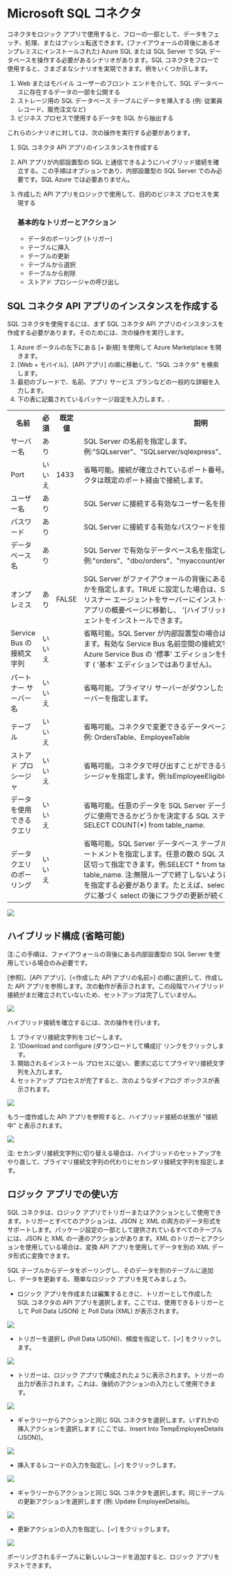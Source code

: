 <properties 
   pageTitle="SQL コネクタ" 
   description="SQL コネクタの使用方法" 
   services="app-service\logic" 
   documentationCenter=".net,nodejs,java" 
   authors="anuragdalmia" 
   manager="dwrede" 
   editor=""/>

<tags
   ms.service="app-service-logic"
   ms.devlang="multiple"
   ms.topic="article"
   ms.tgt_pltfrm="na"
   ms.workload="integration" 
   ms.date="03/20/2015"
   ms.author="sutalasi"/>


# Microsoft SQL コネクタ #

コネクタをロジック アプリで使用すると、フローの一部として、データをフェッチ、処理、またはプッシュ転送できます。(ファイアウォールの背後にあるオンプレミスにインストールされた) Azure SQL または SQL Server で SQL データベースを操作する必要があるシナリオがあります。SQL コネクタをフローで使用すると、さまざまなシナリオを実現できます。例をいくつか示します。  

1.	Web またはモバイル ユーザーのフロント エンドを介して、SQL データベースに存在するデータの一部を公開する
2.	ストレージ用の SQL データベース テーブルにデータを挿入する (例: 従業員レコード、販売注文など)
3.	ビジネス プロセスで使用するデータを SQL から抽出する

これらのシナリオに対しては、次の操作を実行する必要があります。 

1. SQL コネクタ API アプリのインスタンスを作成する
2. API アプリが内部設置型の SQL と通信できるようにハイブリッド接続を確立する。この手順はオプションであり、内部設置型の SQL Server でのみ必要です。SQL Azure では必要ありません。
3. 作成した API アプリをロジックで使用して、目的のビジネス プロセスを実現する

	### 基本的なトリガーとアクション
		
    - データのポーリング (トリガー) 
    - テーブルに挿入
    - テーブルの更新
    - テーブルから選択
    - テーブルから削除
    - ストアド プロシージャの呼び出し

## SQL コネクタ API アプリのインスタンスを作成する ##

SQL コネクタを使用するには、まず SQL コネクタ API アプリのインスタンスを作成する必要があります。そのためには、次の操作を実行します。

1. Azure ポータルの左下にある [+ 新規] を使用して Azure Marketplace を開きます。
2. [Web + モバイル]、[API アプリ] の順に移動して、"SQL コネクタ" を検索します。
3. 最初のブレードで、名前、アプリ サービス プランなどの一般的な詳細を入力します。
4. 下の表に記載されているパッケージ設定を入力します。.	

<table class="tableizer-table">
<tr class="tableizer-firstrow"><th>名前</th><th>必須</th><th>既定値</th><th>説明</th></tr>
 <tr><td>サーバー名</td><td>あり</td><td>&nbsp;</td><td>SQL Server の名前を指定します。例:"SQLserver"、"SQLserver/sqlexpress"、"SQLserver.mydomain.com"</td></tr>
 <tr><td>Port</td><td>いいえ</td><td> 1433</td><td>省略可能。接続が確立されているポート番号。値を指定しない場合、コネクタは既定のポート経由で接続します。</td></tr>
 <tr><td>ユーザー名</td><td>あり</td><td>&nbsp;</td><td>SQL Server に接続する有効なユーザー名を指定します。</td></tr>
 <tr><td>パスワード</td><td>あり</td><td>&nbsp;</td><td>SQL Server に接続する有効なパスワードを指定します。</td></tr>
 <tr><td>データベース名</td><td>あり</td><td>&nbsp;</td><td>SQL Server で有効なデータベース名を指定します。例:"orders"、"dbo/orders"、"myaccount/employees"</td></tr>
 <tr><td>オンプレミス</td><td>あり</td><td>FALSE</td><td>SQL Server がファイアウォールの背後にある内部設置型のサーバーかどうかを指定します。TRUE に設定した場合は、SQL Server にアクセスできるリスナー エージェントをサーバーにインストールする必要があります。API アプリの概要ページに移動し、 '[ハイブリッド接続]' をクリックしてエージェントをインストールできます。</td></tr>
 <tr><td>Service Bus の接続文字列</td><td>いいえ</td><td>&nbsp;</td><td>省略可能。SQL Server が内部設置型の場合は、このパラメーターを指定します。有効な Service Bus 名前空間の接続文字列である必要があります。Azure Service Bus の  '標準' エディションを使用していることを確認します ( '基本' エディションではありません)。</td></tr>
 <tr><td>パートナー サーバー名</td><td>いいえ</td><td>&nbsp;</td><td>省略可能。プライマリ サーバーがダウンしたときに接続するパートナー サーバーを指定します。</td></tr>
 <tr><td>テーブル</td><td>いいえ</td><td>&nbsp;</td><td>省略可能。コネクタで変更できるデータベース内のテーブルを指定します。例: OrdersTable、EmployeeTable</td></tr>
 <tr><td>ストアド プロシージャ</td><td>いいえ</td><td>&nbsp;</td><td>省略可能。コネクタで呼び出すことができるデータベースにストアド プロシージャを指定します。例:IsEmployeeEligible、CalculateOrderDiscount</td></tr>
 <tr><td>データを使用できるクエリ</td><td>いいえ</td><td>&nbsp;</td><td>省略可能。任意のデータを SQL Server データベース テーブルのポーリングに使用できるかどうかを決定する SQL ステートメントを指定します。例: SELECT COUNT(*) from table_name.</td></tr>
 <tr><td>データ クエリのポーリング</td><td>いいえ</td><td>&nbsp;</td><td>省略可能。SQL Server データベース テーブルをポーリングする SQL ステートメントを指定します。任意の数の SQL ステートメントをセミコロンで区切って指定できます。例:SELECT * from table_name; DELETE from table_name. 注:無限ループで終了しないようにポーリング ステートメントを指定する必要があります。たとえば、select の後に delete が続き、フラグに基づく select の後にフラグの更新が続く必要があります。</td></tr>
</table>


 ![][1]  

## ハイブリッド構成 (省略可能) ##

注:この手順は、ファイアウォールの背後にある内部設置型の SQL Server を使用している場合のみ必要です。

[参照]、[API アプリ]、[<作成した API アプリの名前>] の順に選択して、作成した API アプリを参照します。次の動作が表示されます。この段階でハイブリッド接続がまだ確立されていないため、セットアップは完了していません。

![][2] 

ハイブリッド接続を確立するには、次の操作を行います。

1. プライマリ接続文字列をコピーします。
2.  '[Download and configure (ダウンロードして構成)]' リンクをクリックします。
3. 開始されるインストール プロセスに従い、要求に応じてプライマリ接続文字列を入力します。
4. セットアップ プロセスが完了すると、次のようなダイアログ ボックスが表示されます。

![][3] 

もう一度作成した API アプリを参照すると、ハイブリッド接続の状態が "接続中" と表示されます。 

![][4] 

注: セカンダリ接続文字列に切り替える場合は、ハイブリッドのセットアップをやり直して、プライマリ接続文字列の代わりにセカンダリ接続文字列を指定します。  

## ロジック アプリでの使い方 ##

SQL コネクタは、ロジック アプリでトリガーまたはアクションとして使用できます。トリガーとすべてのアクションは、JSON と XML の両方のデータ形式をサポートします。パッケージ設定の一部として提供されているすべてのテーブルには、JSON と XML の一連のアクションがあります。XML のトリガーとアクションを使用している場合は、変換 API アプリを使用してデータを別の XML データ形式に変換できます。 

SQL テーブルからデータをポーリングし、そのデータを別のテーブルに追加し、データを更新する、簡単なロジック アプリを見てみましょう。



-  ロジック アプリを作成または編集するときに、トリガーとして作成した SQL コネクタの API アプリを選択します。ここでは、使用できるトリガーとして Poll Data (JSON) と Poll Data (XML) が表示されます。

 ![][5] 


- トリガーを選択し (Poll Data (JSON))、頻度を指定して、[✓] をクリックします。

![][6] 



- トリガーは、ロジック アプリで構成されたように表示されます。トリガーの出力が表示されます。これは、後続のアクションの入力として使用できます。 

![][7] 


- ギャラリーからアクションと同じ SQL コネクタを選択します。いずれかの挿入アクションを選択します (ここでは、Insert Into TempEmployeeDetails (JSON))。

![][8] 



- 挿入するレコードの入力を指定し、[✓] をクリックします。 

![][9] 



- ギャラリーからアクションと同じ SQL コネクタを選択します。同じテーブルの更新アクションを選択します (例: Update EmployeeDetails)。

![][11] 



- 更新アクションの入力を指定し、[✓] をクリックします。 

![][12] 

ポーリングされるテーブルに新しいレコードを追加すると、ロジック アプリをテストできます。

<!--Image references-->
[1]: ./media/app-service-logic-connector-sql/Create.jpg
[2]: ./media/app-service-logic-connector-sql/BrowseSetupIncomplete.jpg
[3]: ./media/app-service-logic-connector-sql/HybridSetup.jpg
[4]: ./media/app-service-logic-connector-sql/BrowseSetupComplete.jpg
[5]: ./media/app-service-logic-connector-sql/LogicApp1.jpg
[6]: ./media/app-service-logic-connector-sql/LogicApp2.jpg
[7]: ./media/app-service-logic-connector-sql/LogicApp3.jpg
[8]: ./media/app-service-logic-connector-sql/LogicApp4.jpg
[9]: ./media/app-service-logic-connector-sql/LogicApp5.jpg
[10]: ./media/app-service-logic-connector-sql/LogicApp6.jpg
[11]: ./media/app-service-logic-connector-sql/LogicApp7.jpg
[12]: ./media/app-service-logic-connector-sql/LogicApp8.jpg



<!--HONumber=52-->